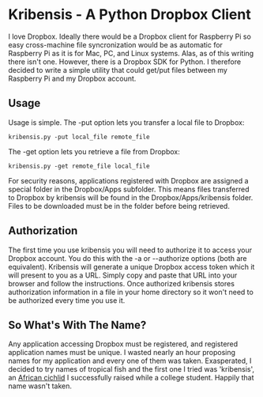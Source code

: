 # Kribensis - A Python Dropbox Client

I love Dropbox.  Ideally there would be a Dropbox client for Raspberry Pi so easy cross-machine file syncronization would be as automatic for Raspberry Pi as it is for Mac, PC, and Linux systems.  Alas, as of this writing there isn't one.  However, there is a Dropbox SDK for Python.  I therefore decided to write a simple utility that could get/put files between my Raspberry Pi and my Dropbox account.

## Usage 

Usage is simple.  The -put option lets you transfer a local file to Dropbox:

```
kribensis.py -put local_file remote_file
```

The -get option lets you retrieve a file from Dropbox:

```
kribensis.py -get remote_file local_file
```

For security reasons, applications registered with Dropbox are assigned a special folder in the Dropbox/Apps subfolder.  This means files transferred to Dropbox by kribensis will be found in the Dropbox/Apps/kribensis folder.  Files to be downloaded must be in the folder before being retrieved.

## Authorization

The first time you use kribensis you will need to authorize it to access your Dropbox account.  You do this with the -a or --authorize options (both are equivalent). Kribensis will generate a unique Dropbox access token which it will present to you as a URL. Simply copy and paste that URL into your browser and follow the instructions.  Once authorized kribensis stores authorization information in a file in your home directory so it won't need to be authorized every time you use it.


## So What's With The Name?

Any application accessing Dropbox must be registered, and registered application names must be unique.  I wasted nearly an hour proposing names for my application and every one of them was taken.  Exasperated, I decided to try names of tropical fish and the first one I tried was 'kribensis', an [African cichlid](http://en.wikipedia.org/wiki/Pelvicachromis_pulcher) I successfully raised while a college student.  Happily that name wasn't taken.

